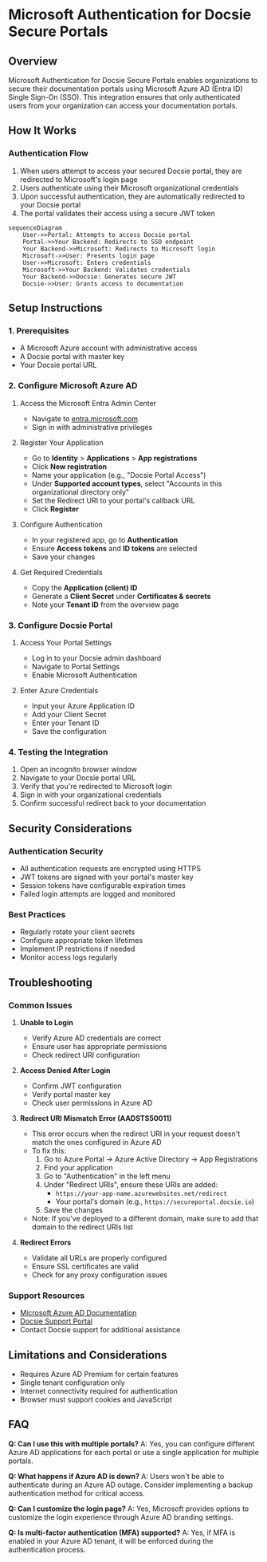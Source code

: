 # Microsoft Authentication for Docsie Secure Portals

## Overview
Microsoft Authentication for Docsie Secure Portals enables organizations to secure their documentation portals using Microsoft Azure AD (Entra ID) Single Sign-On (SSO). This integration ensures that only authenticated users from your organization can access your documentation portals.

## How It Works

### Authentication Flow
1. When users attempt to access your secured Docsie portal, they are redirected to Microsoft's login page
2. Users authenticate using their Microsoft organizational credentials
3. Upon successful authentication, they are automatically redirected to your Docsie portal
4. The portal validates their access using a secure JWT token

```mermaid
sequenceDiagram
    User->>Portal: Attempts to access Docsie portal
    Portal->>Your Backend: Redirects to SSO endpoint
    Your Backend->>Microsoft: Redirects to Microsoft login
    Microsoft->>User: Presents login page
    User->>Microsoft: Enters credentials
    Microsoft->>Your Backend: Validates credentials
    Your Backend->>Docsie: Generates secure JWT
    Docsie->>User: Grants access to documentation
```

## Setup Instructions

### 1. Prerequisites
- A Microsoft Azure account with administrative access
- A Docsie portal with master key
- Your Docsie portal URL

### 2. Configure Microsoft Azure AD

1. Access the Microsoft Entra Admin Center
   - Navigate to [entra.microsoft.com](https://entra.microsoft.com)
   - Sign in with administrative privileges

2. Register Your Application
   - Go to **Identity** > **Applications** > **App registrations**
   - Click **New registration**
   - Name your application (e.g., "Docsie Portal Access")
   - Under **Supported account types**, select "Accounts in this organizational directory only"
   - Set the Redirect URI to your portal's callback URL
   - Click **Register**

3. Configure Authentication
   - In your registered app, go to **Authentication**
   - Ensure **Access tokens** and **ID tokens** are selected
   - Save your changes

4. Get Required Credentials
   - Copy the **Application (client) ID**
   - Generate a **Client Secret** under **Certificates & secrets**
   - Note your **Tenant ID** from the overview page

### 3. Configure Docsie Portal

1. Access Your Portal Settings
   - Log in to your Docsie admin dashboard
   - Navigate to Portal Settings
   - Enable Microsoft Authentication
   
2. Enter Azure Credentials
   - Input your Azure Application ID
   - Add your Client Secret
   - Enter your Tenant ID
   - Save the configuration

### 4. Testing the Integration

1. Open an incognito browser window
2. Navigate to your Docsie portal URL
3. Verify that you're redirected to Microsoft login
4. Sign in with your organizational credentials
5. Confirm successful redirect back to your documentation

## Security Considerations

### Authentication Security
- All authentication requests are encrypted using HTTPS
- JWT tokens are signed with your portal's master key
- Session tokens have configurable expiration times
- Failed login attempts are logged and monitored

### Best Practices
- Regularly rotate your client secrets
- Configure appropriate token lifetimes
- Implement IP restrictions if needed
- Monitor access logs regularly

## Troubleshooting

### Common Issues

1. **Unable to Login**
   - Verify Azure AD credentials are correct
   - Ensure user has appropriate permissions
   - Check redirect URI configuration

2. **Access Denied After Login**
   - Confirm JWT configuration
   - Verify portal master key
   - Check user permissions in Azure AD

3. **Redirect URI Mismatch Error (AADSTS50011)**
   - This error occurs when the redirect URI in your request doesn't match the ones configured in Azure AD
   - To fix this:
     1. Go to Azure Portal → Azure Active Directory → App Registrations
     2. Find your application
     3. Go to "Authentication" in the left menu
     4. Under "Redirect URIs", ensure these URIs are added:
        - `https://your-app-name.azurewebsites.net/redirect`
        - Your portal's domain (e.g., `https://secureportal.docsie.io`)
     5. Save the changes
   - Note: If you've deployed to a different domain, make sure to add that domain to the redirect URIs list

4. **Redirect Errors**
   - Validate all URLs are properly configured
   - Ensure SSL certificates are valid
   - Check for any proxy configuration issues

### Support Resources
- [Microsoft Azure AD Documentation](https://docs.microsoft.com/en-us/azure/active-directory/)
- [Docsie Support Portal](https://help.docsie.io)
- Contact Docsie support for additional assistance

## Limitations and Considerations
- Requires Azure AD Premium for certain features
- Single tenant configuration only
- Internet connectivity required for authentication
- Browser must support cookies and JavaScript

## FAQ

**Q: Can I use this with multiple portals?**
A: Yes, you can configure different Azure AD applications for each portal or use a single application for multiple portals.

**Q: What happens if Azure AD is down?**
A: Users won't be able to authenticate during an Azure AD outage. Consider implementing a backup authentication method for critical access.

**Q: Can I customize the login page?**
A: Yes, Microsoft provides options to customize the login experience through Azure AD branding settings.

**Q: Is multi-factor authentication (MFA) supported?**
A: Yes, if MFA is enabled in your Azure AD tenant, it will be enforced during the authentication process. 
